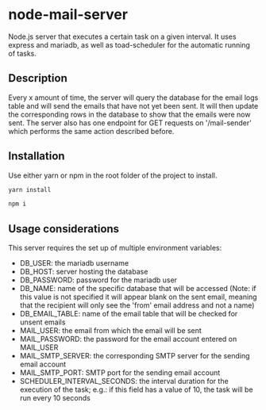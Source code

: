 # node-mail-server

Node.js server that executes a certain task on a given interval. It uses express and mariadb, as well as toad-scheduler for the automatic running of tasks.

## Description

Every x amount of time, the server will query the database for the email logs table and will send the emails that have not yet been sent.
It will then update the corresponding rows in the database to show that the emails were now sent.
The server also has one endpoint for GET requests on '/mail-sender' which performs the same action described before.

## Installation

Use either yarn or npm in the root folder of the project to install.

```bash
yarn install
```

```bash
npm i
```

## Usage considerations

This server requires the set up of multiple environment variables:

* DB_USER: the mariadb username
* DB_HOST: server hosting the database
* DB_PASSWORD: password for the mariadb user
* DB_NAME: name of the specific database that will be accessed (Note: if this value is not specified it will appear blank on the sent email,
meaning that the recipient will only see the 'from' email address and not a name)
* DB_EMAIL_TABLE: name of the email table that will be checked for unsent emails
* MAIL_USER: the email from which the email will be sent
* MAIL_PASSWORD: the password for the email account entered on MAIL_USER
* MAIL_SMTP_SERVER: the corresponding SMTP server for the sending email account
* MAIL_SMTP_PORT: SMTP port for the sending email account
* SCHEDULER_INTERVAL_SECONDS: the interval duration for the execution of the task; e.g.: if this field has a value of 10, the task will be run every 10 seconds
